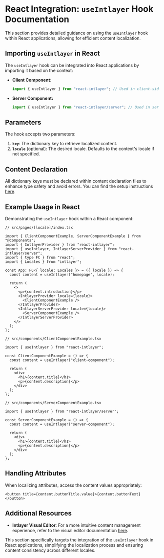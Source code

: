 # React Integration: `useIntlayer` Hook Documentation

This section provides detailed guidance on using the `useIntlayer` hook within React applications, allowing for efficient content localization.

## Importing `useIntlayer` in React

The `useIntlayer` hook can be integrated into React applications by importing it based on the context:

- **Client Component:**

  ```javascript
  import { useIntlayer } from "react-intlayer"; // Used in client-side React components
  ```

- **Server Component:**

  ```javascript
  import { useIntlayer } from "react-intlayer/server"; // Used in server-side React components
  ```

## Parameters

The hook accepts two parameters:

1. **`key`**: The dictionary key to retrieve localized content.
2. **`locale`** (optional): The desired locale. Defaults to the context's locale if not specified.

## Content Declaration

All dictionary keys must be declared within content declaration files to enhance type safety and avoid errors. You can find the setup instructions [here](https://github.com/aymericzip/intlayer/blob/main/docs/en/content_declaration/get_started.md).

## Example Usage in React

Demonstrating the `useIntlayer` hook within a React component:

```tsx
// src/pages/[locale]/index.tsx

import { ClientComponentExample, ServerComponentExample } from "@components";
import { IntlayerProvider } from "react-intlayer";
import { useIntlayer, IntlayerServerProvider } from "react-intlayer/server";
import { type FC } from "react";
import { Locales } from "intlayer";

const App: FC<{ locale: Locales }> = ({ locale }) => {
  const content = useIntlayer("homepage", locale);

  return (
    <>
      <p>{content.introduction}</p>
      <IntlayerProvider locale={locale}>
        <ClientComponentExample />
      </IntlayerProvider>
      <IntlayerServerProvider locale={locale}>
        <ServerComponentExample />
      </IntlayerServerProvider>
    </>
  );
};
```

```tsx
// src/components/ClientComponentExample.tsx

import { useIntlayer } from "react-intlayer";

const ClientComponentExample = () => {
  const content = useIntlayer("client-component");

  return (
    <div>
      <h1>{content.title}</h1>
      <p>{content.description}</p>
    </div>
  );
};
```

```tsx
// src/components/ServerComponentExample.tsx

import { useIntlayer } from "react-intlayer/server";

const ServerComponentExample = () => {
  const content = useIntlayer("server-component");

  return (
    <div>
      <h1>{content.title}</h1>
      <p>{content.description}</p>
    </div>
  );
};
```

## Handling Attributes

When localizing attributes, access the content values appropriately:

```tsx
<button title={content.buttonTitle.value}>{content.buttonText}</button>
```

## Additional Resources

- **Intlayer Visual Editor**: For a more intuitive content management experience, refer to the visual editor documentation [here](https://github.com/aymericzip/intlayer/blob/main/docs/en/intlayer_editor.md).

This section specifically targets the integration of the `useIntlayer` hook in React applications, simplifying the localization process and ensuring content consistency across different locales.
